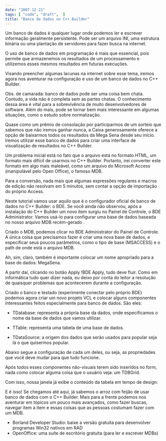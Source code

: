```yaml
---
date: "2007-12-21"
tags: [ "code", "draft",  ]
title: "Banco de dados no C++ Builder"
---
```


Um banco de dados é qualquer lugar onde podemos ler e escrever informação geralmente persistente. Pode ser um arquivo INI, uma estrutura binária ou uma plantação de servidores para fazer busca na internet.

O uso de banco de dados em programação é mais que essencial, pois permite que armazenemos os resultados de um processamento e utilizemos esses mesmos resultados em futuras execuções.

Visando preencher algumas lacunas na internet sobre esse tema, iremos agora nos aventurar na configuração e uso de um banco de dados no C++ Builder.

Obs. de camarada: banco de dados pode ser uma coisa bem chata. Contudo, a vida não é completa sem as partes chatas. O conhecimento dessa área é vital para a sobrevivência de muito desenvolvedores de software. Além do mais, pode se tornar bem mais interessante em algumas situações, como o estudo sobre normalização.

Quase como um prêmio de consolação por participarmos de um sorteio que sabemos que não iremos ganhar nunca, a Caixa generosamente oferece a opção de baixarmos todos os resultados da Mega Sena desde seu início. Iremos utilizar esse banco de dados para criar uma interface de visualização de resultados no C++ Builder.

Um problema inicial está no fato que o arquivo está no formato HTML, um formato mais difícil de usarmos no C++ Builder. Portanto, irei converter este formato em algo mais maleável, como um arquivo do Microsoft Access (manipulável pelo Open Office), o famoso MDB.

Para a conversão, nada mais que algumas expressões regulares e macros de edição não resolvam em 5 minutos, sem contar a opção de importação do próprio Access.

Neste tutorial vamos usar aquilo que é o configurador oficial de banco de dados no C++ Builder: o BDE. Se você ainda não observou, após a instalação do C++ Builder um novo item surgiu no Painel de Controle, o BDE Administrator. Vamos usá-lo para configurar uma base de dados baseada no nosso arquivo MDB recém-gerado .

Criado o MDB, podemos clicar no BDE Administrator do Painel de Controle. A única coisa que precisamos fazer é criar uma nova base de dados, e especificar seus poucos parâmetros, como o tipo de base (MSACCESS) e o path de onde está o arquivo MDB.

Ah, sim, claro, também é importante colocar um nome apropriado para a base de dados: MegaSena.

A partir daí, clicando no botão Apply !BDE Apply, tudo deve fluir. Como em informática tudo quer dizer nada, eu deixo por conta do leitor a resolução de quaisquer problemas que acontecerem durante a configuração.

Criado o banco e testado (experimente conectar pelo próprio BDE) podemos agora criar um novo projeto VCL e colocar alguns componentes interessantes feitos especialmente para banco de dados. São eles:

	
  * TDatabase: representa a própria base da dados, onde especificamos o nome da base de dados que vamos utilizar.

	
  * TTable: representa uma tabela de uma base de dados.

	
  * TDataSource: a origem dos dados que serão usados para popular seja lá o que quisermos popular.

Abaixo segue a configuração de cada um deles, ou seja, as propriedades que você deve mudar para que tudo funcione.


Após todos esses componentes não-visuais terem sido inseridos no form, nada como colocar alguma coisa que o usuário veja: um TDBGrid.


Com isso, nossa janela já exibe o conteúdo da tabela em tempo de design:

E é isso! Se chegamos até aqui, já sabemos o arroz com feijão de usar banco de dados com o C++ Builder. Mais para a frente podemos nos aventurar em tópicos um pouco mais avançados, como fazer buscas, navegar item a item e essas coisas que as pessoas costumam fazer com um MDB.

  * Borland Developer Studio: baixe a versão gratuita para desenvolver programas Win32 nativos em RAD
  * OpenOffice: uma suíte de escritório gratuita (para ler e escrever MDBs)

